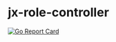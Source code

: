 # jx-role-controller

[![Go Report Card](https://goreportcard.com/badge/github.com/jenkins-x/jx-role-controller)](https://goreportcard.com/report/github.com/jenkins-x/jx-role-controller)
